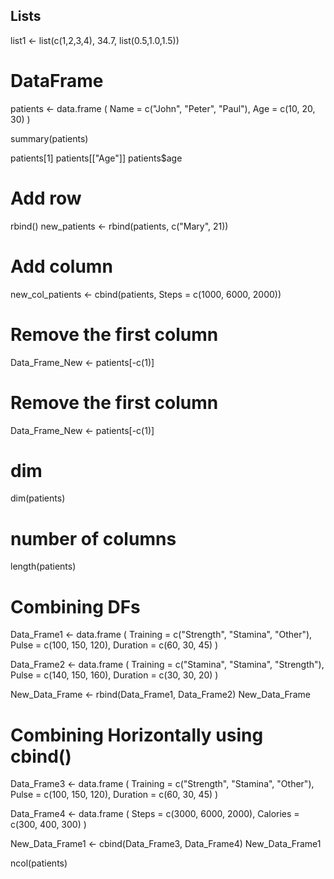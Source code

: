 ## Lists
list1 <- list(c(1,2,3,4), 34.7, list(0.5,1.0,1.5))

# DataFrame
patients <- data.frame (
  Name = c("John", "Peter", "Paul"),
  Age = c(10, 20, 30)
)

summary(patients)

patients[1]
patients[["Age"]]
patients$age

# Add row
rbind()
new_patients <- rbind(patients, c("Mary", 21))

# Add column
new_col_patients <- cbind(patients, Steps = c(1000, 6000, 2000))

# Remove the first column
Data_Frame_New <- patients[-c(1)]

# Remove the first column
Data_Frame_New <- patients[-c(1)]

# dim
dim(patients)

# number of columns
length(patients)

# Combining DFs
Data_Frame1 <- data.frame (
  Training = c("Strength", "Stamina", "Other"),
  Pulse = c(100, 150, 120),
  Duration = c(60, 30, 45)
)

Data_Frame2 <- data.frame (
  Training = c("Stamina", "Stamina", "Strength"),
  Pulse = c(140, 150, 160),
  Duration = c(30, 30, 20)
)

New_Data_Frame <- rbind(Data_Frame1, Data_Frame2)
New_Data_Frame

# Combining Horizontally using cbind()
Data_Frame3 <- data.frame (
  Training = c("Strength", "Stamina", "Other"),
  Pulse = c(100, 150, 120),
  Duration = c(60, 30, 45)
)

Data_Frame4 <- data.frame (
  Steps = c(3000, 6000, 2000),
  Calories = c(300, 400, 300)
)

New_Data_Frame1 <- cbind(Data_Frame3, Data_Frame4)
New_Data_Frame1

ncol(patients)


